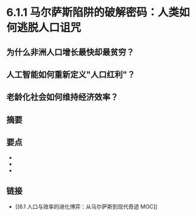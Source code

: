 # 6.1.1 马尔萨斯陷阱的破解密码：人类如何逃脱人口诅咒

## 为什么非洲人口增长最快却最贫穷？


## 人工智能如何重新定义"人口红利"？


## 老龄化社会如何维持经济效率？


## 摘要


## 要点

- 
- 
- 

## 链接

- [[6.1 人口与效率的进化博弈：从马尔萨斯到现代奇迹 MOC]]
